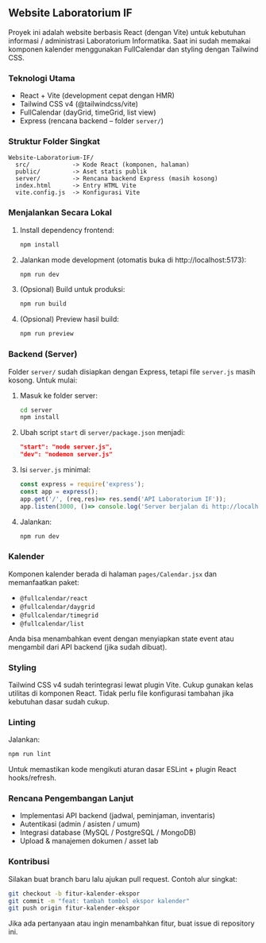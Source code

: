 ## Website Laboratorium IF

Proyek ini adalah website berbasis React (dengan Vite) untuk kebutuhan informasi / administrasi Laboratorium Informatika. Saat ini sudah memakai komponen kalender menggunakan FullCalendar dan styling dengan Tailwind CSS.

### Teknologi Utama
- React + Vite (development cepat dengan HMR)
- Tailwind CSS v4 (@tailwindcss/vite)
- FullCalendar (dayGrid, timeGrid, list view)
- Express (rencana backend – folder `server/`)

### Struktur Folder Singkat
```
Website-Laboratorium-IF/
  src/            -> Kode React (komponen, halaman)
  public/         -> Aset statis publik
  server/         -> Rencana backend Express (masih kosong)
  index.html      -> Entry HTML Vite
  vite.config.js  -> Konfigurasi Vite
```

### Menjalankan Secara Lokal
1. Install dependency frontend:
	```bash
	npm install
	```
2. Jalankan mode development (otomatis buka di http://localhost:5173):
	```bash
	npm run dev
	```
3. (Opsional) Build untuk produksi:
	```bash
	npm run build
	```
4. (Opsional) Preview hasil build:
	```bash
	npm run preview
	```

### Backend (Server)
Folder `server/` sudah disiapkan dengan Express, tetapi file `server.js` masih kosong. Untuk mulai:
1. Masuk ke folder server:
	```bash
	cd server
	npm install
	```
2. Ubah script `start` di `server/package.json` menjadi:
	```json
	"start": "node server.js",
	"dev": "nodemon server.js"
	```
3. Isi `server.js` minimal:
	```js
	const express = require('express');
	const app = express();
	app.get('/', (req,res)=> res.send('API Laboratorium IF')); 
	app.listen(3000, ()=> console.log('Server berjalan di http://localhost:3000'));
	```
4. Jalankan:
	```bash
	npm run dev
	```

### Kalender
Komponen kalender berada di halaman `pages/Calendar.jsx` dan memanfaatkan paket:
- `@fullcalendar/react`
- `@fullcalendar/daygrid`
- `@fullcalendar/timegrid`
- `@fullcalendar/list`

Anda bisa menambahkan event dengan menyiapkan state event atau mengambil dari API backend (jika sudah dibuat).

### Styling
Tailwind CSS v4 sudah terintegrasi lewat plugin Vite. Cukup gunakan kelas utilitas di komponen React. Tidak perlu file konfigurasi tambahan jika kebutuhan dasar sudah cukup.

### Linting
Jalankan:
```bash
npm run lint
```
Untuk memastikan kode mengikuti aturan dasar ESLint + plugin React hooks/refresh.

### Rencana Pengembangan Lanjut
- Implementasi API backend (jadwal, peminjaman, inventaris)
- Autentikasi (admin / asisten / umum)
- Integrasi database (MySQL / PostgreSQL / MongoDB)
- Upload & manajemen dokumen / asset lab

### Kontribusi
Silakan buat branch baru lalu ajukan pull request. Contoh alur singkat:
```bash
git checkout -b fitur-kalender-ekspor
git commit -m "feat: tambah tombol ekspor kalender"
git push origin fitur-kalender-ekspor
```

Jika ada pertanyaan atau ingin menambahkan fitur, buat issue di repository ini.
